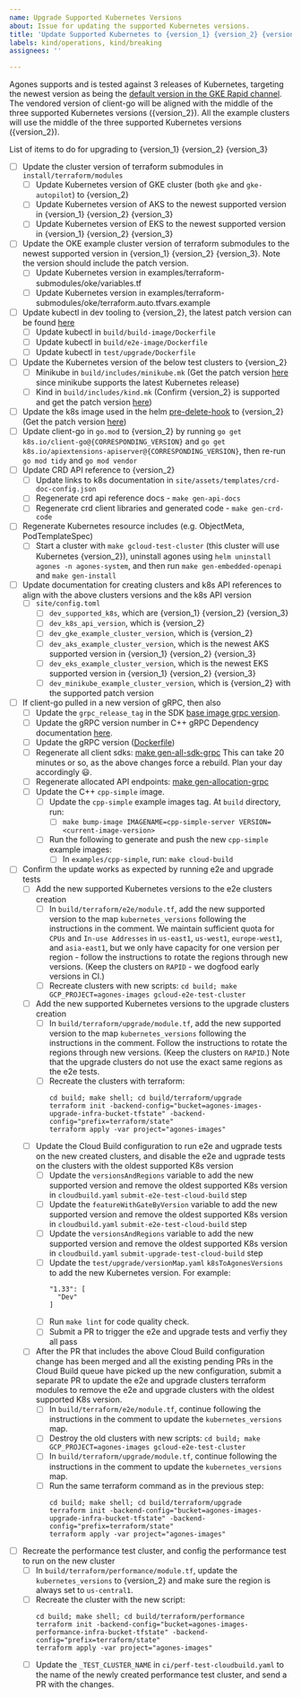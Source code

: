 ```yaml
---
name: Upgrade Supported Kubernetes Versions
about: Issue for updating the supported Kubernetes versions.
title: 'Update Supported Kubernetes to {version_1} {version_2} {version_3}'
labels: kind/operations, kind/breaking
assignees: ''

---
```


Agones supports and is tested against 3 releases of Kubernetes, targeting the newest version as
being the [default version in the GKE Rapid channel](https://cloud.google.com/kubernetes-engine/docs/release-notes#current_versions).
The vendored version of client-go will be aligned with the middle of the three supported Kubernetes
versions ({version_2}). All the example clusters will use the middle of the three supported
Kubernetes versions ({version_2}).

List of items to do for upgrading to {version_1} {version_2} {version_3}

- [ ] Update the cluster version of terraform submodules in `install/terraform/modules`
  - [ ] Update Kubernetes version of GKE cluster (both `gke` and `gke-autopilot`) to {version_2}
  - [ ] Update Kubernetes version of AKS to the newest supported version in {version_1} {version_2}
        {version_3}
  - [ ] Update Kubernetes version of EKS to the newest supported version in {version_1} {version_2}
        {version_3}
- [ ] Update the OKE example cluster version of terraform submodules to the newest supported version in {version_1} {version_2} {version_3}. Note the version should include the patch version.
  - [ ] Update Kubernetes version in examples/terraform-submodules/oke/variables.tf 
  - [ ] Update Kubernetes version in examples/terraform-submodules/oke/terraform.auto.tfvars.example 
- [ ] Update kubectl in dev tooling to {version_2}, the latest patch version can be found
      [here](https://kubernetes.io/releases/)
  - [ ] Update kubectl in `build/build-image/Dockerfile`
  - [ ] Update kubectl in `build/e2e-image/Dockerfile`
  - [ ] Update kubectl in `test/upgrade/Dockerfile`
- [ ] Update the Kubernetes version of the below test clusters to {version_2}
  - [ ] Minikube in `build/includes/minikube.mk` (Get the patch version [here](https://kubernetes.io/releases/)
        since minikube supports the latest Kubernetes release)
  - [ ] Kind in `build/includes/kind.mk` (Confirm {version_2} is supported and get the patch version
        [here](https://github.com/kubernetes-sigs/kind/releases))
- [ ] Update the k8s image used in the helm [pre-delete-hook](https://github.com/googleforgames/agones/blob/main/install/helm/agones/templates/hooks/pre_delete_hook.yaml)
      to {version_2} (Get the patch version [here](https://hub.docker.com/r/alpine/kubectl))
- [ ] Update client-go in `go.mod` to {version_2} by running `go get k8s.io/client-go@{CORRESPONDING_VERSION}`
      and `go get k8s.io/apiextensions-apiserver@{CORRESPONDING_VERSION}`, then re-run `go mod tidy`
      and `go mod vendor`
- [ ] Update CRD API reference to {version_2}
  - [ ] Update links to k8s documentation in `site/assets/templates/crd-doc-config.json`
  - [ ] Regenerate crd api reference docs - `make gen-api-docs`
  - [ ] Regenerate crd client libraries and generated code - `make gen-crd-code`
- [ ] Regenerate Kubernetes resource includes (e.g. ObjectMeta, PodTemplateSpec)
  - [ ] Start a cluster with `make gcloud-test-cluster` (this cluster will use Kubernetes
        {version_2}), uninstall agones using `helm uninstall agones -n agones-system`, and then run
        `make gen-embedded-openapi` and `make gen-install`
- [ ] Update documentation for creating clusters and k8s API references to align with the above
      clusters versions and the k8s API version
  - [ ] `site/config.toml`
    - [ ] `dev_supported_k8s`, which are {version_1} {version_2} {version_3}
    - [ ] `dev_k8s_api_version`, which is {version_2}
    - [ ] `dev_gke_example_cluster_version`, which is {version_2}
    - [ ] `dev_aks_example_cluster_version`, which is the newest AKS supported version in
          {version_1} {version_2} {version_3}
    - [ ] `dev_eks_example_cluster_version`, which is the newest EKS supported version in
          {version_1} {version_2} {version_3}
    - [ ] `dev_minikube_example_cluster_version`, which is {version_2} with the supported patch version
- [ ] If client-go pulled in a new version of gRPC, then also
  - [ ] Update the `grpc_release_tag` in the SDK [base image grpc version](https://github.com/googleforgames/agones/blob/main/build/includes/sdk.mk).
  - [ ] Update the gRPC version number in C++ gRPC Dependency documentation [here](https://github.com/googleforgames/agones/blob/main/site/content/en/docs/Guides/Client%20SDKs/cpp.md).
  - [ ] Update the gRPC version ([Dockerfile](https://github.com/googleforgames/agones/blob/main/examples/cpp-simple/Dockerfile))
  - [ ] Regenerate all client sdks: [make gen-all-sdk-grpc](https://github.com/googleforgames/agones/blob/main/build/README.md#make-gen-all-sdk-grpc)
        This can take 20 minutes or so, as the above changes force a rebuild. Plan your day accordingly 😃.
  - [ ] Regenerate allocated API endpoints: [make gen-allocation-grpc](https://github.com/googleforgames/agones/blob/main/build/README.md#make-gen-allocation-grpc)
  - [ ] Update the C++ `cpp-simple` image.
    - [ ] Update the `cpp-simple` example images tag. At `build` directory, run:
      - [ ] `make bump-image IMAGENAME=cpp-simple-server VERSION=<current-image-version>`
    - [ ] Run the following to generate and push the new `cpp-simple` example images:
      - [ ] In `examples/cpp-simple`, run: `make cloud-build`
- [ ] Confirm the update works as expected by running e2e and upgrade tests
  - [ ] Add the new supported Kubernetes versions to the e2e clusters creation
    - [ ] In `build/terraform/e2e/module.tf`, add the new supported version to the map
          `kubernetes_versions` following the instructions in the comment. We maintain sufficient
          quota for `CPUs` and `In-use Addresses` in `us-east1`, `us-west1`, `europe-west1`, and
          `asia-east1`, but we only have capacity for one version per region - follow the
          instructions to rotate the regions through new versions. (Keep the clusters on `RAPID` -
          we dogfood early versions in CI.)
    - [ ] Recreate clusters with new scripts: `cd build; make GCP_PROJECT=agones-images gcloud-e2e-test-cluster`
  - [ ] Add the new supported Kubernetes versions to the upgrade clusters creation
    - [ ] In `build/terraform/upgrade/module.tf`, add the new supported version to the map
          `kubernetes_versions` following the instructions in the comment. Follow the instructions
          to rotate the regions through new versions. (Keep the clusters on `RAPID`.) Note that the
          upgrade clusters do not use the exact same regions as the e2e tests.
    - [ ] Recreate the clusters with terraform:
      ```
      cd build; make shell; cd build/terraform/upgrade
      terraform init -backend-config="bucket=agones-images-upgrade-infra-bucket-tfstate" -backend-config="prefix=terraform/state"
      terraform apply -var project="agones-images"
      ```
  - [ ] Update the Cloud Build configuration to run e2e and ugprade tests on the new created clusters,
        and disable the e2e and ugprade tests on the clusters with the oldest supported K8s version
    - [ ] Update the `versionsAndRegions` variable to add the new supported version and remove the
          oldest supported K8s version in `cloudbuild.yaml` `submit-e2e-test-cloud-build` step
    - [ ] Update the `featureWithGateByVersion` variable to add the new supported version and remove
          the oldest supported K8s version in `cloudbuild.yaml` `submit-e2e-test-cloud-build` step
    - [ ] Update the `versionsAndRegions` variable to add the new supported version and remove the
          oldest supported K8s version in `cloudbuild.yaml` `submit-upgrade-test-cloud-build` step
    - [ ] Update the `test/upgrade/versionMap.yaml` `k8sToAgonesVersions` to add the new Kubernetes
          version. For example:
      ```
      "1.33": [
        "Dev"
      ]
      ```
    - [ ] Run `make lint` for code quality check.
    - [ ] Submit a PR to trigger the e2e and upgrade tests and verfiy they all pass
  - [ ] After the PR that includes the above Cloud Build configuration change has been merged and
        all the existing pending PRs in the Cloud Build queue have picked up the new configuration,
        submit a separate PR to update the e2e and upgrade clusters terraform modules to remove the
        e2e and upgrade clusters with the oldest supported K8s version.
    - [ ] In `build/terraform/e2e/module.tf`, continue following the instructions in the comment to
          update the `kubernetes_versions` map.
    - [ ] Destroy the old clusters with new scripts: `cd build; make GCP_PROJECT=agones-images gcloud-e2e-test-cluster`
    - [ ] In `build/terraform/upgrade/module.tf`, continue following the instructions in the comment
          to update the `kubernetes_versions` map.
    - [ ] Run the same terraform command as in the previous step:
      ```
      cd build; make shell; cd build/terraform/upgrade
      terraform init -backend-config="bucket=agones-images-upgrade-infra-bucket-tfstate" -backend-config="prefix=terraform/state"
      terraform apply -var project="agones-images"
      ```
- [ ] Recreate the performance test cluster, and config the performance test to run on the new cluster
  - [ ] In `build/terraform/performance/module.tf`, update the `kubernetes_versions` to {version_2}
        and make sure the region is always set to `us-central1`.
  - [ ] Recreate the cluster with the new script:
    ```
    cd build; make shell; cd build/terraform/performance
    terraform init -backend-config="bucket=agones-images-performance-infra-bucket-tfstate" -backend-config="prefix=terraform/state"
    terraform apply -var project="agones-images"
    ```
  - [ ] Update the `_TEST_CLUSTER_NAME` in `ci/perf-test-cloudbuild.yaml` to the name of the newly
        created performance test cluster, and send a PR with the changes.
